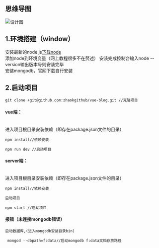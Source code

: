 ## 思维导图
   ![设计图](https://github.com/zhaokgithub/vue-blog/blob/master/web/static/img/designer-web.PNG)
## 1.环境搭建（window）
   安装最新的node.js[下载node](https://nodejs.org/zh-cn/download/)<br>
   添加node到环境变量（网上教程很多不在赘述）
   安装完成控制台输入node --version输出版本号则安装完毕
   <br>
   安装mongodb，官网下载自行安装
   <br>
## 2.启动项目
  ```
  git clone +git@github.com:zhaokgithub/vue-blog.git //克隆项目
  ```
  #### vue端：
  <br>
  进入项目根目录安装依赖（即存在package.json文件的目录）
  <br>
  
  ```
  npm install//依赖安装
  ```
  ```
  npm run dev //启动项目
  ```
   #### server端：
   <br>
   进入项目根目录安装依赖（即存在package.json文件的目录）
   
   ```
  npm install//依赖安装
  ```
    启动项目
  ```
  npm start //启动项目
  ```
   #### 报错（未连接mongodb错误）
    启动数据库,(进入mongodb安装目录bin)
   ```
    mongod --dbpath=f:data//启动mongodb f:data文档存放路径
   ```
   
